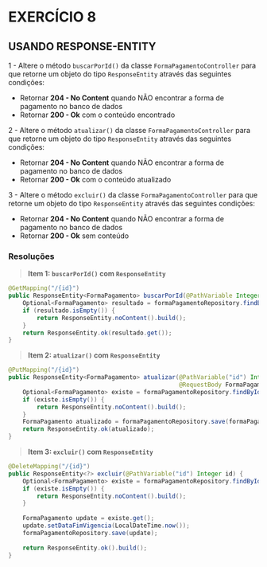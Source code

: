 # EXERCÍCIO 8


## USANDO RESPONSE-ENTITY

1 - Altere o método `buscarPorId()` da classe `FormaPagamentoController` para que retorne um objeto do tipo `ResponseEntity` através das seguintes condições:

- Retornar **204 - No Content** quando NÃO encontrar a forma de pagamento no banco de dados
- Retornar **200 - Ok** com o conteúdo encontrado


2 - Altere o método `atualizar()` da classe `FormaPagamentoController` para que retorne um objeto do tipo `ResponseEntity` através das seguintes condições:

- Retornar **204 - No Content** quando NÃO encontrar a forma de pagamento no banco de dados
- Retornar **200 - Ok** com o conteúdo atualizado


3 - Altere o método `excluir()` da classe `FormaPagamentoController` para que retorne um objeto do tipo `ResponseEntity` através das seguintes condições:

- Retornar **204 - No Content** quando NÃO encontrar a forma de pagamento no banco de dados
- Retornar **200 - Ok** sem conteúdo


### Resoluções

> **Item 1: `buscarPorId()` com `ResponseEntity`**

```java
@GetMapping("/{id}")
public ResponseEntity<FormaPagamento> buscarPorId(@PathVariable Integer id) {
	Optional<FormaPagamento> resultado = formaPagamentoRepository.findById(id);
    if (resultado.isEmpty()) {
        return ResponseEntity.noContent().build();
    }
	return ResponseEntity.ok(resultado.get());
}	
```

> **Item 2: `atualizar()` com `ResponseEntity`**

```java
@PutMapping("/{id}")
public ResponseEntity<FormaPagamento> atualizar(@PathVariable("id") Integer id,
                                                @RequestBody FormaPagamento formaPagamento) {
    Optional<FormaPagamento> existe = formaPagamentoRepository.findById(id);
    if (existe.isEmpty()) {
        return ResponseEntity.noContent().build();
    }
	FormaPagamento atualizado = formaPagamentoRepository.save(formaPagamento);
    return ResponseEntity.ok(atualizado);
}
```

> **Item 3: `excluir()` com `ResponseEntity`**

```java
@DeleteMapping("/{id}")
public ResponseEntity<?> excluir(@PathVariable("id") Integer id) {
    Optional<FormaPagamento> existe = formaPagamentoRepository.findById(id);
    if (existe.isEmpty()) {
        return ResponseEntity.noContent().build();
    }
	
    FormaPagamento update = existe.get();
    update.setDataFimVigencia(LocalDateTime.now());
    formaPagamentoRepository.save(update);
	
    return ResponseEntity.ok().build();
}
```
